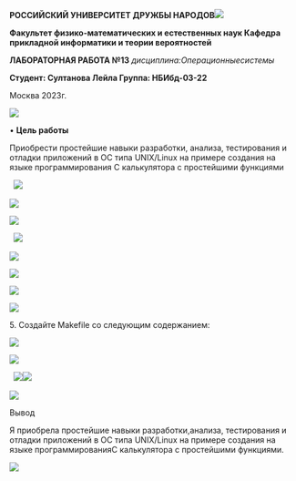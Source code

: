 ﻿**РОССИЙСКИЙ УНИВЕРСИТЕТ ДРУЖБЫ НАРОДОВ![](Aspose.Words.81e5fee7-9e11-4894-9eb4-793443f8d61b.001.png)**

**Факультет физико-математических и естественных наук Кафедра прикладной информатики и теории вероятностей**

**ЛАБОРАТОРНАЯ РАБОТА №13** *дисциплина:Операционныесистемы*

**Студент: Султанова Лейла Группа: НБИбд-03-22**

Москва 2023г.

![](Aspose.Words.81e5fee7-9e11-4894-9eb4-793443f8d61b.002.png)

• **Цель работы**

Приобрести простейшие навыки разработки, анализа, тестирования и отладки приложений в ОС типа UNIX/Linux на примере создания на языке программирования С калькулятора с простейшими функциями

` `![](Aspose.Words.81e5fee7-9e11-4894-9eb4-793443f8d61b.003.jpeg)

![](Aspose.Words.81e5fee7-9e11-4894-9eb4-793443f8d61b.004.png)

![](Aspose.Words.81e5fee7-9e11-4894-9eb4-793443f8d61b.005.png)

` `![](Aspose.Words.81e5fee7-9e11-4894-9eb4-793443f8d61b.006.png)

![](Aspose.Words.81e5fee7-9e11-4894-9eb4-793443f8d61b.007.png)

![](Aspose.Words.81e5fee7-9e11-4894-9eb4-793443f8d61b.008.png)

![](Aspose.Words.81e5fee7-9e11-4894-9eb4-793443f8d61b.009.png)

![](Aspose.Words.81e5fee7-9e11-4894-9eb4-793443f8d61b.010.png)

5\. Создайте Makefile со следующим содержанием:

![](Aspose.Words.81e5fee7-9e11-4894-9eb4-793443f8d61b.011.png)

![](Aspose.Words.81e5fee7-9e11-4894-9eb4-793443f8d61b.012.png)


` `![](Aspose.Words.81e5fee7-9e11-4894-9eb4-793443f8d61b.013.jpeg)![](Aspose.Words.81e5fee7-9e11-4894-9eb4-793443f8d61b.014.png)



![](Aspose.Words.81e5fee7-9e11-4894-9eb4-793443f8d61b.015.png)

Вывод

Я приобрела простейшие навыки разработки,анализа, тестирования и отладки приложений в ОС типа UNIX/Linux на примере создания на языке программированияС калькулятора с простейшими функциями.

![](Aspose.Words.81e5fee7-9e11-4894-9eb4-793443f8d61b.016.png)

